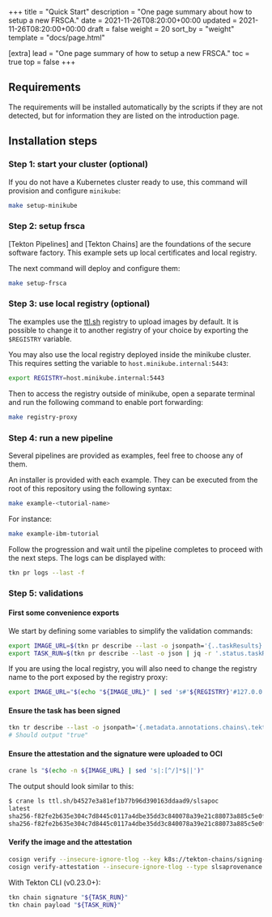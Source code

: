 +++
title = "Quick Start"
description = "One page summary about how to setup a new FRSCA."
date = 2021-11-26T08:20:00+00:00
updated = 2021-11-26T08:20:00+00:00
draft = false
weight = 20
sort_by = "weight"
template = "docs/page.html"

[extra]
lead = "One page summary of how to setup a new FRSCA."
toc = true
top = false
+++

## Requirements

The requirements will be installed automatically by the scripts if they are not
detected, but for information they are listed on the introduction page.

## Installation steps

### Step 1: start your cluster (optional)

If you do not have a Kubernetes cluster ready to use, this command will
provision and configure `minikube`:

```bash
make setup-minikube
```

### Step 2: setup frsca

[Tekton Pipelines] and [Tekton Chains] are the foundations of the secure
software factory. This example sets up local certificates and local registry.

The next command will deploy and configure them:

```bash
make setup-frsca
```

### Step 3: use local registry (optional)

The examples use the [ttl.sh](https://ttl.sh) registry to upload images by
default. It is possible to change it to another registry of your choice by
exporting the `$REGISTRY` variable.

You may also use the local registry deployed inside the minikube cluster. This
requires setting the variable to `host.minikube.internal:5443`:

```bash
export REGISTRY=host.minikube.internal:5443
```

Then to access the registry outside of minikube, open a separate terminal and
run the following command to enable port forwarding:

```bash
make registry-proxy
```

### Step 4: run a new pipeline

Several pipelines are provided as examples, feel free to choose any of them.

An installer is provided with each example. They can be executed from the root
of this repository using the following syntax:

```bash
make example-<tutorial-name>
```

For instance:

```bash
make example-ibm-tutorial
```

Follow the progression and wait until the pipeline completes to proceed with the
next steps. The logs can be displayed with:

```bash
tkn pr logs --last -f
```

### Step 5: validations

#### First some convenience exports

We start by defining some variables to simplify the validation commands:

```bash
export IMAGE_URL=$(tkn pr describe --last -o jsonpath='{..taskResults}' | jq -r '.[] | select(.name | match("IMAGE_URL$")) | .value')
export TASK_RUN=$(tkn pr describe --last -o json | jq -r '.status.taskRuns | keys[] as $k | {"k": $k, "v": .[$k]} | select(.v.status.taskResults[]?.name | match("IMAGE_URL$")) | .k')
```

If you are using the local registry, you will also need to change the registry
name to the port exposed by the registry proxy:

```bash
export IMAGE_URL="$(echo "${IMAGE_URL}" | sed 's#'${REGISTRY}'#127.0.0.1:5000#')"
```

#### Ensure the task has been signed

```bash
tkn tr describe --last -o jsonpath='{.metadata.annotations.chains\.tekton\.dev/signed}'
# Should output "true"
```

#### Ensure the attestation and the signature were uploaded to OCI

```bash
crane ls "$(echo -n ${IMAGE_URL} | sed 's|:[^/]*$||')"
```

The output should look similar to this:

```bash
$ crane ls ttl.sh/b4527e3a81ef1b77b96d390163ddaad9/slsapoc
latest
sha256-f82fe2b635e304c7d8445c0117a4dbe35dd3c840078a39e21c88073a885c5e0f.att
sha256-f82fe2b635e304c7d8445c0117a4dbe35dd3c840078a39e21c88073a885c5e0f.sig
```

#### Verify the image and the attestation

```bash
cosign verify --insecure-ignore-tlog --key k8s://tekton-chains/signing-secrets "${IMAGE_URL}"
cosign verify-attestation --insecure-ignore-tlog --type slsaprovenance --key k8s://tekton-chains/signing-secrets "${IMAGE_URL}"
```

With Tekton CLI (v0.23.0+):

```bash
tkn chain signature "${TASK_RUN}"
tkn chain payload "${TASK_RUN}"
```
